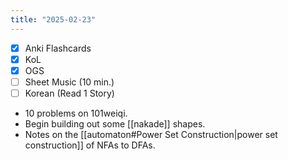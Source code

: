 ```yaml
---
title: "2025-02-23"
---
```


- [x] Anki Flashcards
- [x] KoL
- [x] OGS
- [ ] Sheet Music (10 min.)
- [ ] Korean (Read 1 Story)

* 10 problems on 101weiqi.
* Begin building out some [[nakade]] shapes.
* Notes on the [[automaton#Power Set Construction|power set construction]] of NFAs to DFAs.